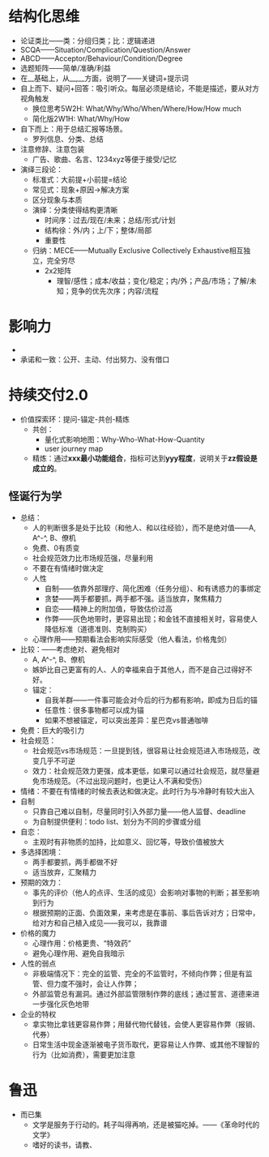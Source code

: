 # 结构化思维

* 论证类比——类：分组归类；比：逻辑递进
* SCQA——Situation/Complication/Question/Answer
* ABCD——Acceptor/Behaviour/Condition/Degree
* 选题矩阵——简单/准确/利益
* 在\_\_基础上，从\_\_,\_\_方面，说明了——关键词+提示词
* 自上而下、疑问+回答：吸引听众。每层必须是结论，不能是描述，要从对方视角触发
  * 换位思考5W2H: What/Why/Who/When/Where/How/How much
  * 简化版2W1H: What/Why/How
* 自下而上：用于总结汇报等场景。
  * 罗列信息、分类、总结
* 注意修辞、注意包装
  * 广告、歌曲、名言、1234xyz等便于接受/记忆
* 演绎三段论：
  * 标准式：大前提+小前提=结论
  * 常见式：现象+原因→解决方案
  * 区分现象与本质
  * 演绎：分类使得结构更清晰
    * 时间序：过去/现在/未来；总结/形式/计划
    * 结构徐：外/内；上/下；整体/局部
    * 重要性
  * 归纳：MECE——Mutually Exclusive Collectively Exhaustive相互独立，完全穷尽
    * 2x2矩阵
      * 理智/感性；成本/收益；变化/稳定；内/外；产品/市场；了解/未知；竞争的优先次序；内容/流程

# 影响力

* 
* 承诺和一致：公开、主动、付出努力、没有借口

# 持续交付2.0

* 价值探索环：提问-锚定-共创-精炼
  * 共创：
    * 量化式影响地图：Why-Who-What-How-Quantity
    * user journey map
  * 精炼：通过**xxx最小功能组合**，指标可达到**yyy程度**，说明关于**zz假设是成立的**。



## 怪诞行为学

* 总结：
  * 人的判断很多是处于比较（和他人、和以往经验），而不是绝对值——A, A^-^, B、僚机
  * 免费、0有质变
  * 社会规范效力比市场规范强，尽量利用
  * 不要在有情绪时做决定
  * 人性
    * 自制——依靠外部理疗、简化困难（任务分组）、和有诱惑力的事绑定
    * 贪婪——两手都要抓，两手都不强。适当放弃，聚焦精力
    * 自恋——精神上的附加值，导致估价过高
    * 作弊——灰色地带时，更容易出现；和金钱不直接相关时，容易使人降低标准（道德准则、克制购买）
  * 心理作用——预期看法会影响实际感受（他人看法，价格鬼剑）
* 比较：——考虑绝对、避免相对
  * A, A^-^, B、僚机
  * 嫉妒比自己更富有的人、人的幸福来自于其他人，而不是自己过得好不好。
  * 锚定：
    * 自我羊群——一件事可能会对今后的行为都有影响，即成为日后的锚
    * 任意性：很多事物都可以成为锚
    * 如果不想被锚定，可以突出差异：星巴克vs普通咖啡
* 免费：巨大的吸引力
* 社会规范：
  * 社会规范vs市场规范：一旦提到钱，很容易让社会规范进入市场规范，改变几乎不可逆
  * 效力：社会规范效力更强，成本更低，如果可以通过社会规范，就尽量避免市场规范。（不过出现问题时，也更让人不满和受伤）
* 情绪：不要在有情绪的时候去表达和做决定。此时行为与冷静时有较大出入
* 自制
  * 只靠自己难以自制，尽量同时引入外部力量——他人监督、deadline
  * 为自制提供便利：todo list、划分为不同的步骤或分组
* 自恋：
  * 主观时有非物质的加持，比如意义、回忆等，导致价值被放大
* 多选择困境：
  * 两手都要抓，两手都做不好
  * 适当放弃，汇聚精力
* 预期的效力：
  * 事先的评价（他人的点评、生活的成见）会影响对事物的判断；甚至影响到行为
  * 根据预期的正面、负面效果，来考虑是在事前、事后告诉对方；日常中，给对方和自己植入成见——我可以，我靠谱
* 价格的魔力
  * 心理作用：价格更贵、“特效药”
  * 避免心理作用、避免自我暗示
* 人性的弱点
  * 非极端情况下：完全的监管、完全的不监管时，不倾向作弊；但是有监管、但力度不强时，会让人作弊；
  * 外部监管总有漏洞。通过外部监管限制作弊的底线；通过誓言、道德来进一步强化灰色地带
* 企业的特权
  * 拿实物比拿钱更容易作弊；用替代物代替钱，会使人更容易作弊（报销、代券）
  * 日常生活中现金逐渐被电子货币取代，更容易让人作弊、或其他不理智的行为（比如消费），需要更加注意



# 鲁迅

* 而已集
  * 文学是服务于行动的。耗子叫得再响，还是被猫吃掉。——《革命时代的文学》
  * 嗜好的读书，请教、
